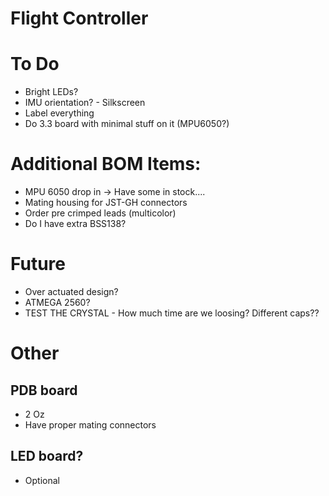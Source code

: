 # Flight Controller
# To Do
- Bright LEDs?
- IMU orientation? - Silkscreen
- Label everything
- Do 3.3 board with minimal stuff on it (MPU6050?)

# Additional BOM Items:
- MPU 6050 drop in -> Have some in stock....
- Mating housing for JST-GH connectors
- Order pre crimped leads (multicolor)
- Do I have extra BSS138?

# Future
- Over actuated design? 
- ATMEGA 2560?
- TEST THE CRYSTAL - How much time are we loosing? Different caps??

# Other
## PDB board
- 2 Oz 
- Have proper mating connectors

## LED board?
- Optional